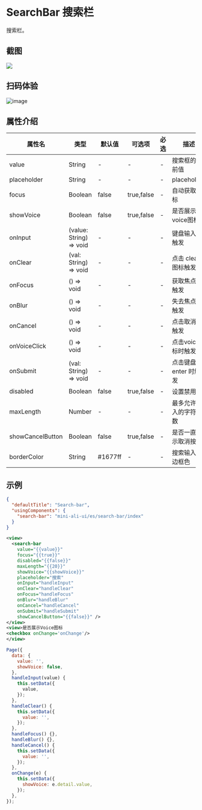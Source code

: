 # SearchBar 搜索栏

搜索栏。


## 截图
<img src="https://gw.alipayobjects.com/mdn/rms_ce4c6f/afts/img/A*uaJMRY6kMXkAAAAAAAAAAABkARQnAQ"/>

## 扫码体验

![image](http://mdn.alipayobjects.com/afts/img/A*cFR6T6YDzqIAAAAAAAAAAABkAa8wAA/original?bz=openpt_doc&t=ygcRtsAdl4OZ4KWbaCFW8QAAAABkMK8AAAAA)



## 属性介绍

| 属性名 | 类型 | 默认值 | 可选项 | 必选 | 描述 |
| ---- | ---- | ---- | ---- | ---- | ---- |
| value | String | -| - | - | 搜索框的当前值 |
| placeholder | String | - | - | - | placeholder |
| focus | Boolean | false | true,false |- | 自动获取光标 |
| showVoice | Boolean | false | true,false | - | 是否展示voice图标 |
| onInput | (value: String) => void | - | -| - | 键盘输入时触发 |
| onClear | (val: String) => void | - | -| - | 点击 clear 图标触发 |
| onFocus | () => void | - | -| - | 获取焦点时触发 |
| onBlur | () => void | - | -| - | 失去焦点时触发 |
| onCancel | () => void | - | -| - | 点击取消时触发 |
| onVoiceClick | () => void | - | -| - | 点击voice图标时触发 |
| onSubmit | (val: String) => void | - | -| - |点击键盘的 enter 时触发 |
| disabled | Boolean | false |true,false | - | 设置禁用 |
| maxLength | Number | - | - | - | 最多允许输入的字符个数 |
| showCancelButton | Boolean | false | true,false | - | 是否一直显示取消按钮 |
| borderColor | String | #1677ff | - | - | 搜索输入框边框色 |

## 示例

```json
{
  "defaultTitle": "Search-bar",
  "usingComponents": {
    "search-bar": "mini-ali-ui/es/search-bar/index"
  }
}
```

```xml
<view>
  <search-bar
    value="{{value}}"
    focus="{{true}}"
    disabled="{{false}}"
    maxLength="{{20}}"
    showVoice="{{showVoice}}"
    placeholder="搜索"
    onInput="handleInput"
    onClear="handleClear"
    onFocus="handleFocus"
    onBlur="handleBlur"
    onCancel="handleCancel"
    onSubmit="handleSubmit"
    showCancelButton="{{false}}" />
</view>
<view>是否展示Voice图标
<checkbox onChange='onChange'/>
</view>
```

```javascript
Page({
  data: {
    value: '',
    showVoice: false,
  },
  handleInput(value) {
    this.setData({
      value,
    });
  },
  handleClear() {
    this.setData({
      value: '',
    });
  },
  handleFocus() {},
  handleBlur() {},
  handleCancel() {
    this.setData({
      value: '',
    });
  },
  onChange(e) {
    this.setData({
      showVoice: e.detail.value,
    });
  },
});

```

